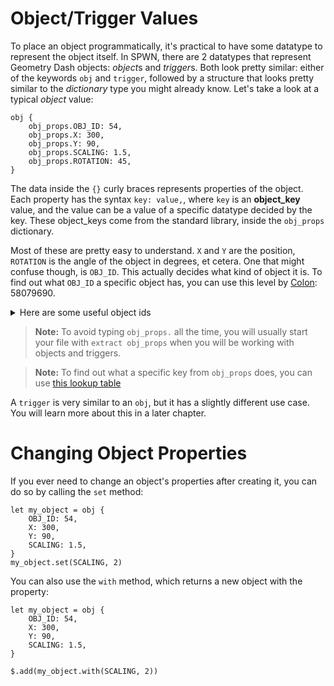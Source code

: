 # Object/Trigger Values

To place an object programmatically, it's practical to have some datatype to represent the object itself. In SPWN, there are 2 datatypes that represent Geometry Dash objects: *object*s and *trigger*s. Both look pretty similar: either of the keywords `obj` and `trigger`, followed by a structure that looks pretty similar to the _dictionary_ type you might already know. Let's take a look at a typical _object_ value:

```spwn
obj {
    obj_props.OBJ_ID: 54,
    obj_props.X: 300,
    obj_props.Y: 90,
    obj_props.SCALING: 1.5,
    obj_props.ROTATION: 45,
}
```

The data inside the `{}` curly braces represents properties of the object. Each property has the syntax `key: value,`, where `key` is an **object_key** value, and the value can be a value of a specific datatype decided by the key. These object_keys come from the standard library, inside the `obj_props` dictionary.

Most of these are pretty easy to understand. `X` and `Y` are the position, `ROTATION` is the angle of the object in degrees, et cetera. One that might confuse though, is `OBJ_ID`. This actually decides what kind of object it is. To find out what `OBJ_ID` a specific object has, you can use this level by [Colon](https://www.youtube.com/c/GDColon): 58079690.

<details>
  <summary>Here are some useful object ids</summary>  
    
![useful object ids 1](https://user-images.githubusercontent.com/43052612/124507879-9c706d00-dd83-11eb-81f4-2ba385cf3e75.png)
    
![useful object ids 2](https://user-images.githubusercontent.com/43052612/124507895-a2664e00-dd83-11eb-9b53-52e515cd0e8a.png)
    
![useful object ids 3](https://media.discordapp.net/attachments/857382000716939274/862530181604180018/IMG_20210708_100459.jpg)
    
</details>

> **Note:** To avoid typing `obj_props.` all the time, you will usually start your file with `extract obj_props` when you will be working with objects and triggers.

> **Note:** To find out what a specific key from `obj_props` does, you can use [this lookup table](object_keys.md)

A `trigger` is very similar to an `obj`, but it has a slightly different use case. You will learn more about this in a later chapter.

# Changing Object Properties

If you ever need to change an object's properties after creating it, you can do so by calling the `set` method:

```spwn
let my_object = obj {
    OBJ_ID: 54,
    X: 300,
    Y: 90,
    SCALING: 1.5,
}
my_object.set(SCALING, 2)
```

You can also use the `with` method, which returns a new object with the property:

```spwn
let my_object = obj {
    OBJ_ID: 54,
    X: 300,
    Y: 90,
    SCALING: 1.5,
}

$.add(my_object.with(SCALING, 2))

```
